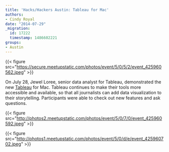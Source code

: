```yaml
---
title: 'Hacks/Hackers Austin: Tableau for Mac'
authors:
- Cindy Royal
date: "2014-07-29"
_migration:
  id: 17222
  timestamp: 1486602221
groups:
- Austin
---
```


{{< figure src="https://secure.meetupstatic.com/photos/event/5/0/5/2/event_425960562.jpeg" >}}

On July 28, Jewel Loree, senior data analyst for Tableau, demonstrated the new [Tableau][1] for Mac. Tableau continues to make their tools more accessible and available, so that all journalists can add data visualization to their storytelling. Participants were able to check out new features and ask questions.

{{< figure src="http://photos2.meetupstatic.com/photos/event/5/0/7/0/event_425960592.jpeg" >}}

{{< figure src="http://photos1.meetupstatic.com/photos/event/5/0/d/e/event_425960702.jpeg" >}}

 [1]: http://www.tableausoftware.com/